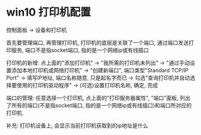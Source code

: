 # win10 打印机配置

控制面板 -> 设备和打印机

首先要管理端口, 再管理打印机, 打印机的底层是关联了一个端口, 通过端口发送打印服务, 端口不是指socket端口, 指的是一个网络ip或有线插口

打印机的新增: 点上面的"添加打印机" -> "我所需的打印机未列出" -> "通过手动设置添加本地打印机或网络打印机" -> "创建新端口", 端口类型"Standard TCP/IP Port" -> 填写IP地址, 端口名称随意, 只是起名字而已 -> 勾选"查询打印机并自动选择要使用的打印机驱动程序" -> (可选)设置打印机名称, 确定, 完成

端口的管理: 任意选择一个打印机, 点上面的"打印服务器属性", "端口"面板, 列出了所有的端口(不是指socket端口, 指的是一个网络ip或有线插口)和端口所对应的打印机.

补充: 打印机设备上, 会显示当前打印机获取到的ip地址是什么

